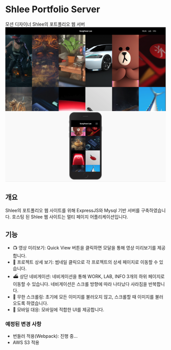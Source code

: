 # Shlee Portfolio Server
모션 디자이너 Shlee의 포트폴리오 웹 서버
![screenshot1](images/screenshot1.png)
![screenshot2](images/screenshot2.png)

## 개요
Shlee의 포트폴리오 웹 사이트를 위해 ExpressJS와 Mysql 기반 서버를 구축하였습니다. 호스팅 된 Shlee 웹 사이트는 멀티 페이지 어플리케이션입니다. 

## 기능
* 📺 영상 미리보기: Quick View 버튼을 클릭하면 모달을 통해 영상 미리보기를 제공합니다.
* 💾 프로젝트 상세 보기: 썸네일 클릭으로 각 프로젝트의 상세 페이지로 이동할 수 있습니다.
* ⛴ 상단 네비게이션: 네비게이션을 통해 WORK, LAB, INFO 3개의 하위 페이지로 이동할 수 있습니다. 네비게이션은 스크롤 방향에 따라 나타났다 사라짐을 반복합니다.
* 🎰 무한 스크롤링: 초기에 모든 이미지를 불러오지 않고, 스크롤할 때 이미지를 불러오도록 하였습니다.
* 📱 모바일 대응: 모바일에 적합한 UI를 제공합니다.
### 예정된 변경 사항
* 번들러 적용(Webpack): 진행 중...
* AWS S3 적용